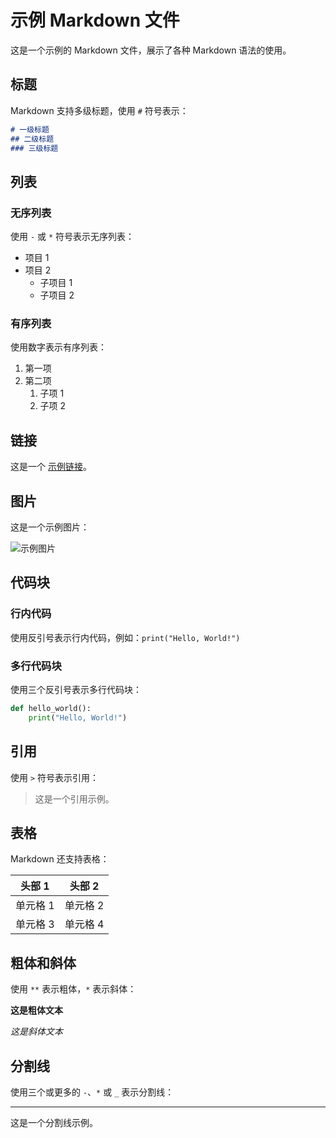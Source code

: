 # 示例 Markdown 文件

这是一个示例的 Markdown 文件，展示了各种 Markdown 语法的使用。

## 标题

Markdown 支持多级标题，使用 `#` 符号表示：

```markdown
# 一级标题
## 二级标题
### 三级标题
```

## 列表

### 无序列表

使用 `-` 或 `*` 符号表示无序列表：

- 项目 1
- 项目 2
  - 子项目 1
  - 子项目 2

### 有序列表

使用数字表示有序列表：

1. 第一项
2. 第二项
   1. 子项 1
   2. 子项 2

## 链接

这是一个 [示例链接](https://www.example.com)。

## 图片

这是一个示例图片：

![示例图片](https://www.example.com/image.jpg)

## 代码块

### 行内代码

使用反引号表示行内代码，例如：`print("Hello, World!")`

### 多行代码块

使用三个反引号表示多行代码块：

```python
def hello_world():
    print("Hello, World!")
```

## 引用

使用 `>` 符号表示引用：

> 这是一个引用示例。

## 表格

Markdown 还支持表格：

| 头部 1 | 头部 2 |
| ------ | ------ |
| 单元格 1 | 单元格 2 |
| 单元格 3 | 单元格 4 |

## 粗体和斜体

使用 `**` 表示粗体，`*` 表示斜体：

**这是粗体文本**

*这是斜体文本*

## 分割线

使用三个或更多的 `-`、`*` 或 `_` 表示分割线：

---

这是一个分割线示例。
